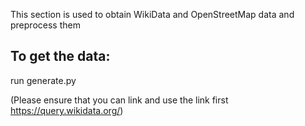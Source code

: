 This section is used to obtain WikiData and OpenStreetMap data and preprocess them

## To get the data:
run generate.py


(Please ensure that you can link and use the link first https://query.wikidata.org/)